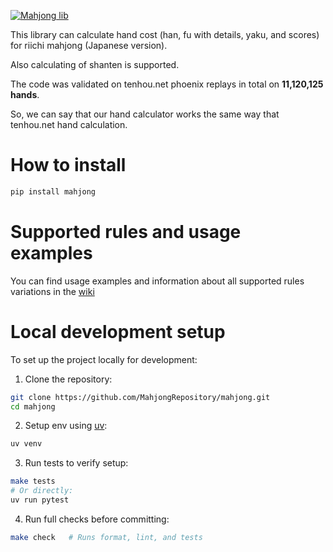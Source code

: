 [![Mahjong lib](https://github.com/MahjongRepository/mahjong/actions/workflows/lint_and_test.yml/badge.svg)](https://github.com/MahjongRepository/mahjong/actions/workflows/lint_and_test.yml)

This library can calculate hand cost (han, fu with details, yaku, and scores) for riichi mahjong (Japanese version).

Also calculating of shanten is supported.

The code was validated on tenhou.net phoenix replays in total on **11,120,125 hands**.

So, we can say that our hand calculator works the same way that tenhou.net hand calculation.

# How to install

```bash
pip install mahjong
```

# Supported rules and usage examples

You can find usage examples and information about all supported rules variations in the [wiki](https://github.com/MahjongRepository/mahjong/wiki)

# Local development setup

To set up the project locally for development:

1. Clone the repository:
```bash
git clone https://github.com/MahjongRepository/mahjong.git
cd mahjong
```

2. Setup env using [uv](https://github.com/astral-sh/uv):
```bash
uv venv
```

3. Run tests to verify setup:
```bash
make tests
# Or directly:
uv run pytest
```

4. Run full checks before committing:
```bash
make check   # Runs format, lint, and tests
```

